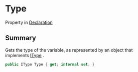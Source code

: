 # Type

Property in [Declaration](yarn.compiler.declaration.md)

## Summary

Gets the type of the variable, as represented by an object that\
implements [IType](yarn.itype.md) .

```csharp
public IType Type { get; internal set; }
```
